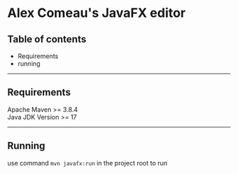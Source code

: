 # Alex Comeau's JavaFX editor
## Table of contents
   * Requirements
   *  running
---
## Requirements
Apache Maven >= 3.8.4 \
Java JDK Version >= 17

---
## Running
use command `mvn javafx:run` in the project root to run